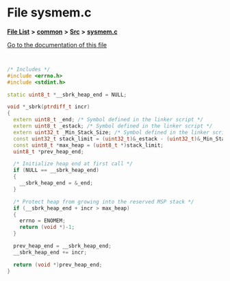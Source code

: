 

# File sysmem.c

[**File List**](files.md) **>** [**common**](dir_bdd9a5d540de89e9fe90efdfc6973a4f.md) **>** [**Src**](dir_a68c9adcdd2c4e614c81801efca3e79f.md) **>** [**sysmem.c**](sysmem_8c.md)

[Go to the documentation of this file](sysmem_8c.md)


```C++


/* Includes */
#include <errno.h>
#include <stdint.h>

static uint8_t *__sbrk_heap_end = NULL;

void *_sbrk(ptrdiff_t incr)
{
  extern uint8_t _end; /* Symbol defined in the linker script */
  extern uint8_t _estack; /* Symbol defined in the linker script */
  extern uint32_t _Min_Stack_Size; /* Symbol defined in the linker script */
  const uint32_t stack_limit = (uint32_t)&_estack - (uint32_t)&_Min_Stack_Size;
  const uint8_t *max_heap = (uint8_t *)stack_limit;
  uint8_t *prev_heap_end;

  /* Initialize heap end at first call */
  if (NULL == __sbrk_heap_end)
  {
    __sbrk_heap_end = &_end;
  }

  /* Protect heap from growing into the reserved MSP stack */
  if (__sbrk_heap_end + incr > max_heap)
  {
    errno = ENOMEM;
    return (void *)-1;
  }

  prev_heap_end = __sbrk_heap_end;
  __sbrk_heap_end += incr;

  return (void *)prev_heap_end;
}
```


